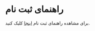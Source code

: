 <!-- TITLE: شهر دیگر -->
<!-- SUBTITLE: منابع و مستندات -->

# راهنمای ثبت نام 
برای مشاهده راهنمای ثبت نام [اینجا](signup) کلیک کنید. 